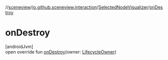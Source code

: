 //[sceneview](../../../index.md)/[io.github.sceneview.interaction](../index.md)/[SelectedNodeVisualizer](index.md)/[onDestroy](on-destroy.md)

# onDestroy

[androidJvm]\
open override fun [onDestroy](on-destroy.md)(owner: [LifecycleOwner](https://developer.android.com/reference/kotlin/androidx/lifecycle/LifecycleOwner.html))
